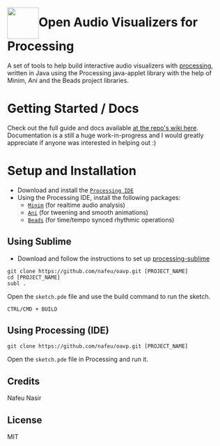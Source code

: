 <h1><img src="http://phrakture.com/images/github/oavp-icon-updated.png" width="72" height="72" valign="middle"/>Open Audio Visualizers for Processing</h1>

A set of tools to help build interactive audio visualizers with [processing](https://processing.org), written in Java using the Processing java-applet library with the help of Minim, Ani and the Beads project libraries.

# Getting Started / Docs

Check out the full guide and docs available [at the repo's wiki here](https://github.com/nafeu/oavp/wiki). Documentation is a still a huge work-in-progress and I would greatly appreciate if anyone was interested in helping out :)

# Setup and Installation

- Download and install the [`Processing IDE`](https://processing.org/download/)
- Using the Processing IDE, install the following packages:
  - [`Minim`](https://github.com/ddf/Minim) (for realtime audio analysis)
  - [`Ani`](https://github.com/b-g/Ani) (for tweening and smooth animations)
  - [`Beads`](https://github.com/orsjb/beads) (for time/tempo synced rhythmic operations)

## Using Sublime

- Download and follow the instructions to set up [processing-sublime](https://github.com/b-g/processing-sublime)

```
git clone https://github.com/nafeu/oavp.git [PROJECT_NAME]
cd [PROJECT_NAME]
subl .
```

Open the `sketch.pde` file and use the build command to run the sketch.

`CTRL/CMD + BUILD`

## Using Processing (IDE)

```
git clone https://github.com/nafeu/oavp.git [PROJECT_NAME]
```

Open the `sketch.pde` file in Processing and run it.

## Credits

Nafeu Nasir

## License

MIT